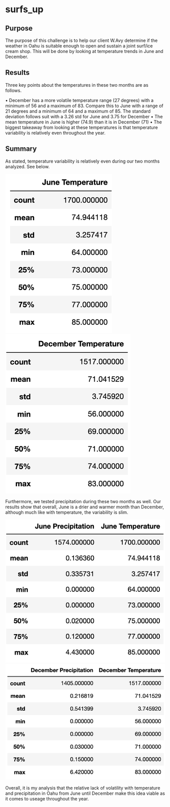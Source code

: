 # surfs_up

## Purpose

The purpose of this challenge is to help our client W.Avy determine if the weather in Oahu is suitable enough to open and sustain a joint surf/ice cream shop. This will be done by looking at temperature trends in June and December.

## Results

Three key points about the temperatures in these two months are as follows.

•	December has a more volatile temperature range  (27 degrees) with a minimum of 56 and a maximum of 83. Compare this to June with a range of 21 degrees and a minimum of 64 and a maximum of 85. The standard deviation follows suit with a 3.26 std for June and 3.75 for December
•	The mean temperature in June is higher (74.9) than it is in December (71)
•	The biggest takeaway from looking at these temperatures is that temperature variability is relatively even throughout the year.

## Summary

As stated, temperature variability is relatively even during our two months analyzed. See below.

![June Temperature](Resources/June_Temperature.png)
![December Temperature](Resources/December_Temperature.png)

Furthermore, we tested precipitation during these two months as well. Our results show that overall, June is a drier and warmer month than December, although much like with temperature, the variability is slim.

![June Temperature and Precipitation](Resources/June_Temperature_and_Precip.png)
![December Temperature and Precipitation](Resources/December_temperature_and_precip.png)

Overall, it is my analysis that the relative lack of volatility with temperature and precipitation in Oahu from June until December make this idea viable as it comes to useage throughout the year.

